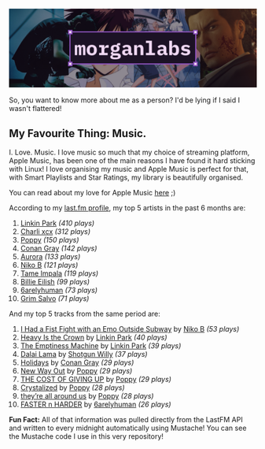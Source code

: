[![GitHub Profile README banner that reads "morganlabs"](./.github/assets/banner_knowmore.png)](https://morganlabs.dev)

So, you want to know more about me as a person? I'd be lying if I said I wasn't
flattered!

## My Favourite Thing: Music.

I. Love. Music. I love music so much that my choice of streaming platform, Apple
Music, has been one of the main reasons I have found it hard sticking with
Linux! I love organising my music and Apple Music is perfect for that, with
Smart Playlists and Star Ratings, my library is beautifully organised.

You can read about my love for Apple Music
[here](https://www.morganlabs.dev/blog/why-i-love-apple-music) ;)

According to my [last.fm profile](https://last.fm/user/morganlabs), my top 5
artists in the past 6 months are:

1. [Linkin Park](https://www.last.fm/music/Linkin+Park) *(410 plays)*
2. [Charli xcx](https://www.last.fm/music/Charli+xcx) *(312 plays)*
3. [Poppy](https://www.last.fm/music/Poppy) *(150 plays)*
4. [Conan Gray](https://www.last.fm/music/Conan+Gray) *(142 plays)*
5. [Aurora](https://www.last.fm/music/Aurora) *(133 plays)*
6. [Niko B](https://www.last.fm/music/Niko+B) *(121 plays)*
7. [Tame Impala](https://www.last.fm/music/Tame+Impala) *(119 plays)*
8. [Billie Eilish](https://www.last.fm/music/Billie+Eilish) *(99 plays)*
9. [6arelyhuman](https://www.last.fm/music/6arelyhuman) *(73 plays)*
10. [Grim Salvo](https://www.last.fm/music/Grim+Salvo) *(71 plays)*

And my top 5 tracks from the same period are:

1. [I Had a Fist Fight with an Emo Outside Subway](https://www.last.fm/music/Niko+B/_/I+Had+a+Fist+Fight+with+an+Emo+Outside+Subway) by [Niko B](https://www.last.fm/music/Niko+B) *(53 plays)*
2. [Heavy Is the Crown](https://www.last.fm/music/Linkin+Park/_/Heavy+Is+the+Crown) by [Linkin Park](https://www.last.fm/music/Linkin+Park) *(40 plays)*
3. [The Emptiness Machine](https://www.last.fm/music/Linkin+Park/_/The+Emptiness+Machine) by [Linkin Park](https://www.last.fm/music/Linkin+Park) *(39 plays)*
4. [Dalai Lama](https://www.last.fm/music/Shotgun+Willy/_/Dalai+Lama) by [Shotgun Willy](https://www.last.fm/music/Shotgun+Willy) *(37 plays)*
5. [Holidays](https://www.last.fm/music/Conan+Gray/_/Holidays) by [Conan Gray](https://www.last.fm/music/Conan+Gray) *(29 plays)*
6. [New Way Out](https://www.last.fm/music/Poppy/_/New+Way+Out) by [Poppy](https://www.last.fm/music/Poppy) *(29 plays)*
7. [THE COST OF GIVING UP](https://www.last.fm/music/Poppy/_/THE+COST+OF+GIVING+UP) by [Poppy](https://www.last.fm/music/Poppy) *(29 plays)*
8. [Crystalized](https://www.last.fm/music/Poppy/_/Crystalized) by [Poppy](https://www.last.fm/music/Poppy) *(28 plays)*
9. [they’re all around us](https://www.last.fm/music/Poppy/_/they%E2%80%99re+all+around+us) by [Poppy](https://www.last.fm/music/Poppy) *(28 plays)*
10. [FASTER n HARDER](https://www.last.fm/music/6arelyhuman/_/FASTER+n+HARDER) by [6arelyhuman](https://www.last.fm/music/6arelyhuman) *(26 plays)*

**Fun Fact:** All of that information was pulled directly from the LastFM API
and written to every midnight automatically using Mustache! You can see the
Mustache code I use in this very repository!
